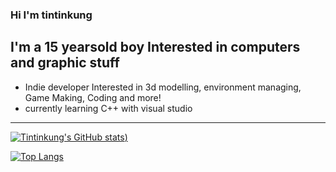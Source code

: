### Hi I'm tintinkung 
## I'm a 15 yearsold boy Interested in computers and graphic stuff
- Indie developer Interested in 3d modelling, environment managing,  Game Making, Coding and more!
- currently learning C++ with visual studio
---
[![Tintinkung's GitHub stats](https://github-readme-stats.vercel.app/api?username=tintinkung&count_privates=true&show_icons=true&theme=onedark&count_private))](https://github.com/anuraghazra/github-readme-stats)

[![Top Langs](https://github-readme-stats.vercel.app/api/top-langs/?username=tintinkung&theme=onedark&count_privates=true&show_icons=true&langs_count=5)](https://github.com/anuraghazra/github-readme-stats)
<!--
**tintinkung/tintinkung** is a ✨ _special_ ✨ repository because its `README.md` (this file) appears on your GitHub profile.

Here are some ideas to get you started:

- 🔭 I’m currently working on ...
- 🌱 I’m currently learning ...
- 👯 I’m looking to collaborate on ...
- 🤔 I’m looking for help with ...
- 💬 Ask me about ...
- 📫 How to reach me: ...
- 😄 Pronouns: ...
- ⚡ Fun fact: ...
-->
